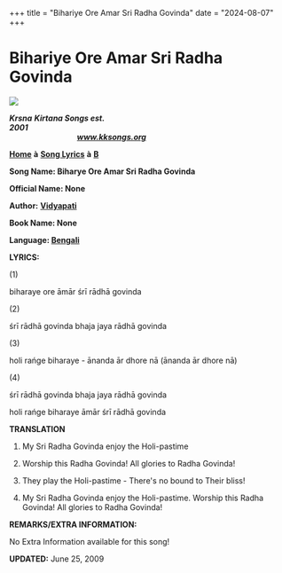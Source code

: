 +++
title = "Bihariye Ore Amar Sri Radha Govinda"
date = "2024-08-07"
+++

# Bihariye Ore Amar Sri Radha Govinda
**[![](http://kksongs.org/image_files/image002.jpg)](http://kksongs.org/)**

**_Krsna_** **_Kirtana Songs est. 2001_**                                                                                                                                                      **_www.kksongs.org_**

**[Home](http://kksongs.org/)** **à** **[Song Lyrics](http://kksongs.org/lyrics.html)** **à** **[B](http://kksongs.org/songs/song_b.html)**

**Song Name: Biharye Ore Amar Sri Radha Govinda**

**Official Name: None**

**Author:** [**Vidyapati**](http://kksongs.org/authors/list/vidyapati.html)

**Book Name: None**

**Language: [Bengali](http://kksongs.org/language/list/bengali.html)**

**LYRICS:**

(1)

biharaye ore āmār śrī rādhā govinda

(2)

śrī rādhā govinda bhaja jaya rādhā govinda

(3)

holi rańge biharaye - ānanda ār dhore nā (ānanda ār dhore nā)

(4)

śrī rādhā govinda bhaja jaya rādhā govinda

holi rańge biharaye āmār śrī rādhā govinda

**TRANSLATION**

1) My Sri Radha Govinda enjoy the Holi\-pastime

2) Worship this Radha Govinda! All glories to Radha Govinda!

3) They play the Holi\-pastime - There's no bound to Their bliss!

4) My Sri Radha Govinda enjoy the Holi\-pastime. Worship this Radha Govinda! All glories to Radha Govinda!

**REMARKS/EXTRA INFORMATION:**

No Extra Information available for this song!

**UPDATED:** June 25, 2009